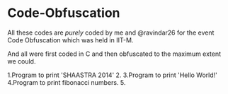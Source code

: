 Code-Obfuscation
================


All these codes are *purely* coded by me and @ravindar26 for the event Code Obfuscation which was held in IIT-M.

And all were first coded in C and then obfuscated to the maximum extent we could.

1.Program to print 'SHAASTRA 2014'
2.
3.Program to print 'Hello World!'
4.Program to print fibonacci numbers.
5.
